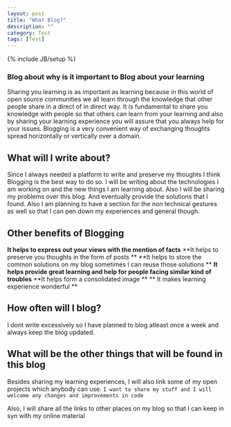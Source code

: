 ```yaml
---
layout: post
title: "What Blog?"
description: ""
category: Test
tags: [Test]
---
```

{% include JB/setup %}

### Blog about why is it important to Blog about your learning

Sharing you learning is as important as learning because in this world of open source communities we all learn through the knowledge that other people share in a direct of in direct way.
It is fundamental to share you knowledge with people so that others can learn from your learning and also by sharing your learning experience you will assure that you always help for your issues.
Blogging is a very convenient way of exchanging thoughts spread horizontally or vertically over a domain.

## What will I write about?

Since I always needed a platform to write and preserve my thoughts I think Blogging is the best way to do so. I will be writing about the technologies I am working on and the new things I am learning about. Also I will be sharing my problems over this blog.
And eventually provide the solutions that I found. Also I am planning to have a section for the non technical gestures as well so that I can pen down my experiences and general though.

## Other benefits of Blogging

**It helps to express out your views with the mention of facts**
**It helps to preserve you thoughts in the form of posts **
**It helps to store the common solutions on my blog sometimes I can reuse those solutions **
**It helps provide great learning and help for people facing similar kind of troubles**
**It helps form a consolidated image **
** It makes learning experience wonderful **

## How often will I blog?

I dont write excessively so I have planned to blog atleast once a week and always keep the blog updated.

## What will be the other things that will be found in this blog

 Besides sharing my learning experiences, I will also link some of my open projects which anybody can use.
 `I want to share my stuff and I will welcome any changes and improvements in code`

 Also, I will share all the links to other places on my blog so that I can keep in syn with my online material